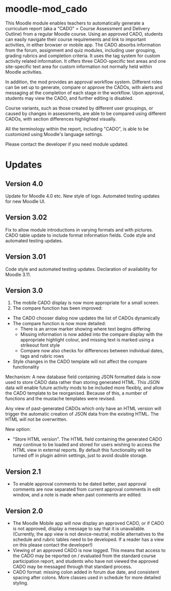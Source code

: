 # moodle-mod_cado
This Moodle module enables teachers to automatically generate a curriculum report (aka a "CADO" = Course Assessment and Delivery Outline) from a regular Moodle course.  Using an approved CADO, students can easily navigate their course requirements and link to important activities, in either browser or mobile app.  The CADO absorbs information from the forum, assignment and quiz modules, including user grouping, grading rubrics and completion criteria. It uses the tag system for custom activity related information.  It offers three CADO-specific text areas and one site-specific text area for custom information not normally held within Moodle activities.  

In addition, the mod provides an approval workflow system.  Different roles can be set up to generate, compare or approve the CADOs, with alerts and messaging at the completion of each stage in the workflow. Upon approval, students may view the CADO, and further editing is disabled.

Course variants, such as those created by different user groupings, or caused by changes in assessments, are able to be compared using different CADOs, with section differences highlighted visually.

All the terminology within the report, including "CADO", is able to be customized using Moodle's language settings.

Please contact the developer if you need module updated.

Updates
=======
Version 4.0
-----------
Update for Moodle 4.0 etc. New style of logo. Automated testing updates for new Moodle UI.

Version 3.02
-----------
Fix to allow module introductions in varying formats and with pictures. CADO table update to include format information fields.
Code style and automated testing updates.

Version 3.01
-----------
Code style and automated testing updates.
Declaration of availability for Moodle 3.11.

Version 3.0
-----------
1. The mobile CADO display is now more appropriate for a small screen.
2. The compare function has been improved:
* The CADO chooser dialog now updates the list of CADOs dynamically
* The compare function is now more detailed:
   * There is an arrow marker showing where text begins differing
   * Missing information is now added into the compare display with the appropriate highlight colour, and missing text is marked using a strikeout font style
   * Compare now also checks for differences between individual dates, tags and rubric rows
* Style changes in the CADO template will not affect the compare functionality

Mechanism: A new database field containing JSON formatted data is now used to store CADO data rather than storing generated HTML. This JSON data will enable future activity mods to be included more flexibly, and allow the CADO template to be reorganised. Because of this, a number of functions and the mustache templates were revised.

Any view of past-generated CADOs which only have an HTML version will trigger the automatic creation of JSON data from the existing HTML.  The HTML will not be overwritten.

New option: 
* "Store HTML version". The HTML field containing the generated CADO may continue to be loaded and stored for users wishing to access the HTML view in external reports.  By default this functionality will be turned off in plugin admin settings, just to avoid double storage.

Version 2.1
-----------
* To enable approval comments to be dated better, past approval comments are now separated from current approval comments in edit window, and a note is made when past comments are edited.

Version 2.0
-----------
* The Moodle Mobile app will now display an approved CADO, or if CADO is not approved, display a message to say that it is unavailable. (Currently, the app view is not device-neutral; mobile alternatives to the schedule and rubric tables need to be developed. If a reader has a view on this please contact the developer!)
* Viewing of an approved CADO is now logged. This means that access to the CADO may be reported on / evaluated from the standard course participation report, and students who have not viewed the approved CADO may be messaged through that standard process.
* CADO format: missing colon added in forum due date, and consistent spacing after colons. More classes used in schedule for more detailed styling.
